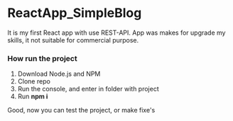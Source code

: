 # ReactApp_SimpleBlog


It is my first React app with use REST-API. App was makes for upgrade my skills, it not suitable for commercial purpose.

### How run the project 

1. Download Node.js and NPM
2. Clone repo
3. Run the console, and enter in folder with project
4. Run **npm i**

Good, now you can test the project, or make fixe's
